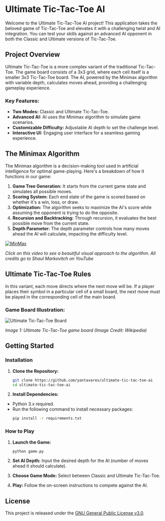 # Ultimate Tic-Tac-Toe AI

Welcome to the Ultimate Tic-Tac-Toe AI project! This application takes the beloved game of Tic-Tac-Toe and elevates it with a challenging twist and AI integration. You can test your skills against an advanced AI opponent in both the Classic and Ultimate versions of Tic-Tac-Toe.

## Project Overview

Ultimate Tic-Tac-Toe is a more complex variant of the traditional Tic-Tac-Toe. The game board consists of a 3x3 grid, where each cell itself is a smaller 3x3 Tic-Tac-Toe board. The AI, powered by the Minimax algorithm with variable depth, calculates moves ahead, providing a challenging gameplay experience.

### Key Features:

- **Two Modes:** Classic and Ultimate Tic-Tac-Toe.
- **Advanced AI:** AI uses the Minimax algorithm to simulate game scenarios.
- **Customizable Difficulty:** Adjustable AI depth to set the challenge level.
- **Interactive UI:** Engaging user interface for a seamless gaming experience.

## The Minimax Algorithm

The Minimax algorithm is a decision-making tool used in artificial intelligence for optimal game-playing. Here's a breakdown of how it functions in our game:

1. **Game Tree Generation:** It starts from the current game state and simulates all possible moves.
2. **Scoring System:** Each end state of the game is scored based on whether it's a win, loss, or draw.
3. **Optimization:** The algorithm seeks to maximize the AI's score while assuming the opponent is trying to do the opposite.
4. **Recursion and Backtracking:** Through recursion, it evaluates the best possible move from the current state.
5. **Depth Parameter:** The depth parameter controls how many moves ahead the AI will calculate, impacting the difficulty level.

[![MinMax](https://img.youtube.com/vi/zDskcx8FStA/0.jpg)](https://www.youtube.com/watch?v=zDskcx8FStA)

_Click on this video to see a beautiful visual approach to the algorithm. All credits go to Shaul Markovitch on YouTube_

## Ultimate Tic-Tac-Toe Rules

In this variant, each move directs where the next move will be. If a player places their symbol in a particular cell of a small board, the next move must be played in the corresponding cell of the main board.

### Game Board Illustration:

![Ultimate Tic-Tac-Toe Board](https://upload.wikimedia.org/wikipedia/commons/7/7d/Super_tic-tac-toe_rules_example.png)

_Image 1: Ultimate Tic-Tac-Toe game board (Image Credit: Wikipedia)_

## Getting Started

### Installation

1. **Clone the Repository:**

   ```bash
   git clone https://github.com/yantavares/ultimate-tic-tac-toe-ai
   cd ultimate-tic-tac-toe-ai
   ```

2. **Install Dependencies:**

- Python 3.x required.
- Run the following command to install necessary packages:
  ```bash
  pip install -r requirements.txt
  ```

### How to Play

1. **Launch the Game:**

   ```bash
   python game.py
   ```

2. **Set AI Depth:** Input the desired depth for the AI (number of moves ahead it should calculate).

3. **Choose Game Mode:** Select between Classic and Ultimate Tic-Tac-Toe.

4. **Play:** Follow the on-screen instructions to compete against the AI.

## License

This project is released under the [GNU General Public License v3.0](LICENSE).
